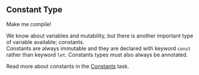 ﻿## Constant Type

Make me compile!

<div class="hint">
  We know about variables and mutability, but there is another important type of
variable available; constants.
</div>

<div class="hint">
Constants are always immutable and they are declared with keyword <code>const</code> rather
than keyword <code>let</code>.
Constants types must also always be annotated.
</div>

<div class="hint">

Read more about constants in the [Constants](course://Common+Programming+Concepts/Variables/Constants) task.
</div>
